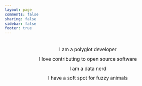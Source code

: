```yaml
---
layout: page
comments: false
sharing: false
sidebar: false
footer: true
---
```


<ul style="list-style-type:  none; text-align: center; margin: 2em 0 2em; line-height: 200%; white-space: nowrap; font-size: 1.1em;">
    <li>I am a polyglot developer</li>
    <li>I love contributing to open source software</li>
    <li>I am a data nerd</li>
    <li>I have a soft spot for fuzzy animals</li>
</ul>

<div class="social-media">
    <a href="https://github.com/carolynvs" class="fa fa-github fa-2x" title="GitHub"></a>
    <a href="https://www.linkedin.com/in/vanslyck" class="fa fa-linkedin fa-2x" title="LinkedIn"></a>
    <a href="https://stackoverflow.com/cv/carolynvs" class="fa fa-signal fa-2x fa-stackexchange" title="StackOverflow"></a>
    <a href="https://twitter.com/carolynvs" class="fa fa-twitter fa-2x" title="Twitter"></a>
</div>

